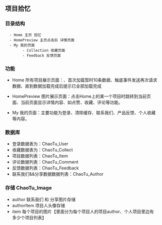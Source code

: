 ## 项目拾忆
### 目录结构
      - Home 主页 拾忆
      - HomePreview 主页点击后 详情页面
      - My 我的页面
            - Collection 收藏页面
            - Feedback 反馈页面

### 功能
- Home 所有项目展示页面：、首次加载暂时10条数据、触底事件发送再次请求数据、直到数据加载完成后提示已全部加载完成

- HomePreview 图片展示页面：点击Home上的某一个项目时跳转到当前页面、当前页面显示详情内容、如点赞、收藏、评论等功能。

- My 我的页面：主要功能为登录、清除缓存、联系我们、产品反馈、个人收藏等内容。

### 数据库  

- 登录数据表为：ChaoTu_User 
- 收藏数据表为：ChaoTu_Collect 
- 项目数据列表：ChaoTu_Item
- 评论数据列表：ChaoTu_Comment
- 反馈数据列表：ChaoTu_Feedback
- 联系我们&&分享数据数据列表：ChaoTu_Author

### 存储 ChaoTu_Image

- author 联系我们 和 分享图片存储
- authorItem 项目人头像存储
- item 每个项目的图片【里面分为每个项目人的项目author、个人项目里边有多少个项目列表】